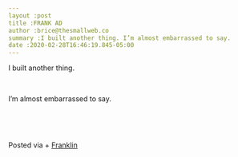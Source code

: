 ```yaml
---  
layout :post  
title :FRANK AD  
author :brice@thesmallweb.co  
summary :I built another thing. I’m almost embarrassed to say.  
date :2020-02-28T16:46:19.845-05:00  
---
```


I built another thing.&nbsp;

&nbsp;

I’m almost embarrassed to say.

&nbsp;

&nbsp;

Posted via + [Franklin](https://franklinpostal.com)


